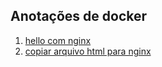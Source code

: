 ## Anotações de docker 

1.  [hello com nginx](/hello-world/README.MD)
2.  [copiar arquivo html para nginx](/nginx_file_html/README.md)
